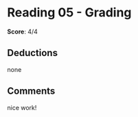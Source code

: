 Reading 05 - Grading
====================

**Score**: 4/4

Deductions
----------
none

Comments
--------
nice work!
